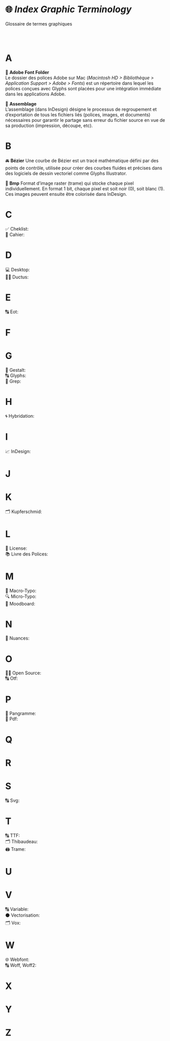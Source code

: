 # 🌐 *Index Graphic Terminology*
  Glossaire de termes graphiques
### &nbsp;
# A
  📁 **Adobe Font Folder**  
  Le dossier des polices Adobe sur Mac (*Macintosh HD > Bibliothèque > Application Support > Adobe > Fonts*) est un répertoire dans lequel les polices conçues avec Glyphs sont placées pour une intégration immédiate dans les applications Adobe.


  🔗 **Assemblage**  
  L’assemblage (dans InDesign) désigne le processus de regroupement et d’exportation de tous les fichiers liés (polices, images, et documents) nécessaires pour garantir le partage sans erreur du fichier source en vue de sa production (impression, découpe, etc).
# B
  🚘 **Bézier**
Une courbe de Bézier est un tracé mathématique défini par des points de contrôle, utilisée pour créer des courbes fluides et précises dans des logiciels de dessin vectoriel comme Glyphs Illustrator.


  🌅 **Bmp**
Format d’image raster (trame) qui stocke chaque pixel individuellement. En format 1 bit, chaque pixel est soit noir (0), soit blanc (1). Ces images peuvent ensuite être colorisée dans InDesign.
  
# C
  ✅ Cheklist:  
  📖 Cahier:  
# D
  💻 Desktop:  
  ✍🏻 Ductus:  
# E
  🔠 Eot:  
# F
# G
  🍭 Gestalt:  
  🔠 Glyphs:  
  🔄 Grep:  
# H
  🌀 Hybridation:  
# I
  📈 InDesign:  
# J
# K
  🗂️ Kupferschmid:  
# L
  📑 License:  
  📚 Livre des Polices:  
# M
  🔎 Macro-Typo:  
  🔍 Micro-Typo:  
  🔮 Moodboard:  
# N
  🎨 Nuances:  
# O
  🤲🏻 Open Source:  
  🔠 Otf:  
# P
  📝 Pangramme:  
  📄 Pdf:  
# Q
# R
# S
  🔠 Svg:  
# T
  🔠 TTF:  
  🗂️ Thibaudeau:  
  🖨️ Trame:  
# U
# V
  🔠 Variable:  
  ⚫️ Vectorisation:  
  🗂️ Vox:  
# W
  🌐 Webfont:  
  🔠 Woff, Woff2:  
# X
# Y
# Z

